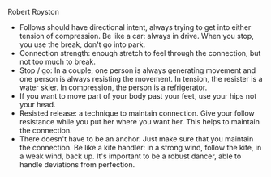 Robert Royston
* Follows should have directional intent, always trying to get into either tension of compression.  Be like a car: always in drive.  When you stop, you use the break, don't go into park.
* Connection strength: enough stretch to feel through the connection, but not too much to break.
* Stop / go: In a couple, one person is always generating movement and one person is always resisting the movement.  In tension, the resister is a water skier.  In compression, the person is a refrigerator.
* If you want to move part of your body past your feet, use your hips not your head.
* Resisted release: a technique to maintain connection.  Give your follow resistance while you put her where you want her.  This helps to maintain the connection.
* There doesn't have to be an anchor.  Just make sure that you maintain the connection.  Be like a kite handler: in a strong wind, follow the kite, in a weak wind, back up.  It's important to be a robust dancer, able to handle deviations from perfection.
